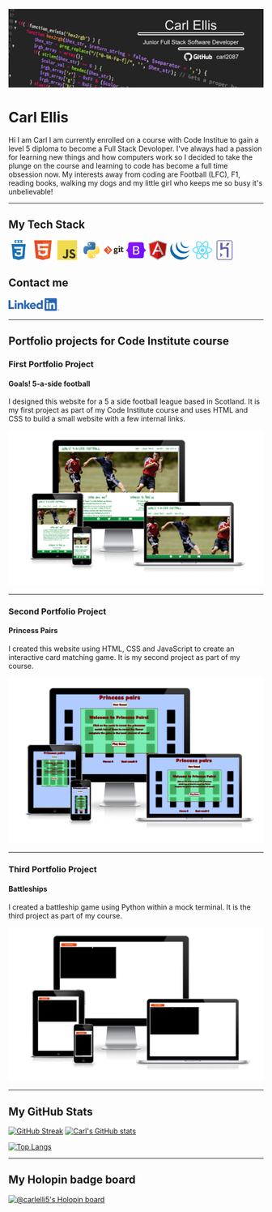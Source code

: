 ![read me file banner](https://github.com/carl2087/carl2087/blob/7f8ac0cfde2bf430ce4e253d7400608e5734e53e/updated%20Github%20banner.jpg)

# Carl Ellis


Hi I am Carl I am currently enrolled on a course with Code Institue to gain a level 5 diploma to become a Full Stack Devoloper. I've always had a passion for learning new things and how computers work so I decided to take the plunge on the course and learning to code has become a full time obsession now.
My interests away from coding are Football (LFC), F1, reading books, walking my dogs and my little girl who keeps me so busy it's unbelievable!
<hr>

## My Tech Stack

<div>
  <img src="https://github.com/devicons/devicon/blob/master/icons/css3/css3-plain-wordmark.svg"  title="CSS3" alt="CSS" width="40" height="40"/>&nbsp;
  <img src="https://github.com/devicons/devicon/blob/master/icons/html5/html5-original.svg" title="HTML5" alt="HTML" width="40" height="40"/>&nbsp;
  <img src="https://github.com/devicons/devicon/blob/master/icons/javascript/javascript-original.svg" title="JavaScript" alt="JavaScript" width="40" height="40"/>&nbsp;
  <img src="https://github.com/devicons/devicon/blob/master/icons/python/python-original.svg" title="Python" width="40" height="40"/>
  <img src="https://github.com/devicons/devicon/blob/master/icons/git/git-original-wordmark.svg" title="Git" **alt="Git" width="40" height="40"/>
  <img src="https://github.com/devicons/devicon/blob/master/icons/bootstrap/bootstrap-original.svg" title="Bootstrap" width="40" height="40"/>
  <img src="https://github.com/devicons/devicon/blob/master/icons/angularjs/angularjs-original.svg" title="Angularjs" width="40" height="40"/>
  <img src="https://github.com/devicons/devicon/blob/master/icons/jquery/jquery-original.svg" title="jQuery" width="40" height="40"/>
  <img src="https://github.com/devicons/devicon/blob/master/icons/react/react-original.svg" title="react" width="40" height="40"/>
  <img src="https://github.com/devicons/devicon/blob/master/icons/heroku/heroku-original.svg" title="Heroku" width="40" height="40"/> 
                                                                                                                             
  
  
</div>

## Contact me
  <a href="https://www.linkedin.com/in/carl-ellis-287369a6/" target="_blank"><img src="https://github.com/carl2087/carl2087/blob/61650f434f489cf2432137f016877951b33f395f/LI-Logo.png" width="100vw" height="25vw"></a>
<hr>

## Portfolio projects for Code Institute course

### First Portfolio Project
#### Goals! 5-a-side football
I designed this website for a 5 a side football league based in Scotland. It is my first project as part of my Code Institute course and uses HTML and CSS to build 
a small website with a few internal links.

[![Goals Five A Side Football](goals-5-a-side.png)](https://github.com/carl2087/goals-5-a-side-football)

<hr>

### Second Portfolio Project
#### Princess Pairs
I created this website using HTML, CSS and JavaScript to create an interactive card matching game. It is my second project as part of my course.

[![Princess pairs card game](princess-pairs.png)](https://github.com/carl2087/princess-pairs)

<hr>

### Third Portfolio Project
#### Battleships
I created a battleship game using Python within a mock terminal. It is the third project as part of my course.

[![Battleships game in Python](battleships.png)](https://github.com/carl2087/battleships)

<hr>

## My GitHub Stats

[![GitHub Streak](https://streak-stats.demolab.com?user=carl2087&theme=tokyonight&border_radius=6&date_format=M%20j%5B%2C%20Y%5D)](https://github.com/carl2087)
[![Carl's GitHub stats](https://github-readme-stats.vercel.app/api?username=carl2087&theme=tokyonight)](https://github.com/carl2087)

[![Top Langs](https://github-readme-stats.vercel.app/api/top-langs/?username=carl2087&theme=tokyonight)](https://github.com/carl2087)

<hr>

## My Holopin badge board
[![@carlelli5's Holopin board](https://holopin.me/carlelli5)](https://holopin.io/@carlelli5)








<!---
carl2087/carl2087 is a ✨ special ✨ repository because its `README.md` (this file) appears on your GitHub profile.
You can click the Preview link to take a look at your changes.
--->
